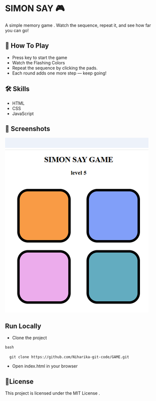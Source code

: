 # SIMON SAY 🎮

A simple memory game .
 Watch the sequence, repeat it, and see how far you can go!


##  🧩 How To Play 

- Press key to start the game 
- Watch the Flashing Colors 
- Repeat the sequence by clicking the pads.
- Each round adds one more step — keep going!






## 🛠 Skills
 - HTML
 - CSS
 - JavaScript


##  📸 Screenshots

![image alt](https://github.com/Niharika-git-code/GAME/blob/ebdfac7251649ff05cd3d997f8a3b8cf64afe559/ss.1.png)


## Run Locally

 - Clone the project

```
bash

  git clone https://github.com/Niharika-git-code/GAME.git

```



- Open index.html in your browser

##  📜License



This project is licensed under the MIT License .
